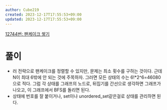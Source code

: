 ```yaml
---
author: Cube219
created: 2023-12-17T17:55:53+09:00
updated: 2023-12-17T17:55:53+09:00
---
```


[12744번: 팬케이크 쌓기](https://www.acmicpc.net/problem/12744)

# 풀이

* 러 전략으로 팬케이크를 정렬할 수 있지만, 문제는 최소 횟수를 구하는 것이다. 근데 N이 최대 6밖에 안 되는 것에 주목하자. 그러면 모든 상태의 수는 6!*2^6=46080으로 적다. 그럼 각 상태를 그래프의 노드로, 뒤집기를 간선으로 생각하면 그래프가 나오고, 이 그래프에서 BFS를 돌리면 된다.
* 상태에 번호를 잘 붙이거나, set이나 unordered_set같은걸로 상태를 관리하면 된다.